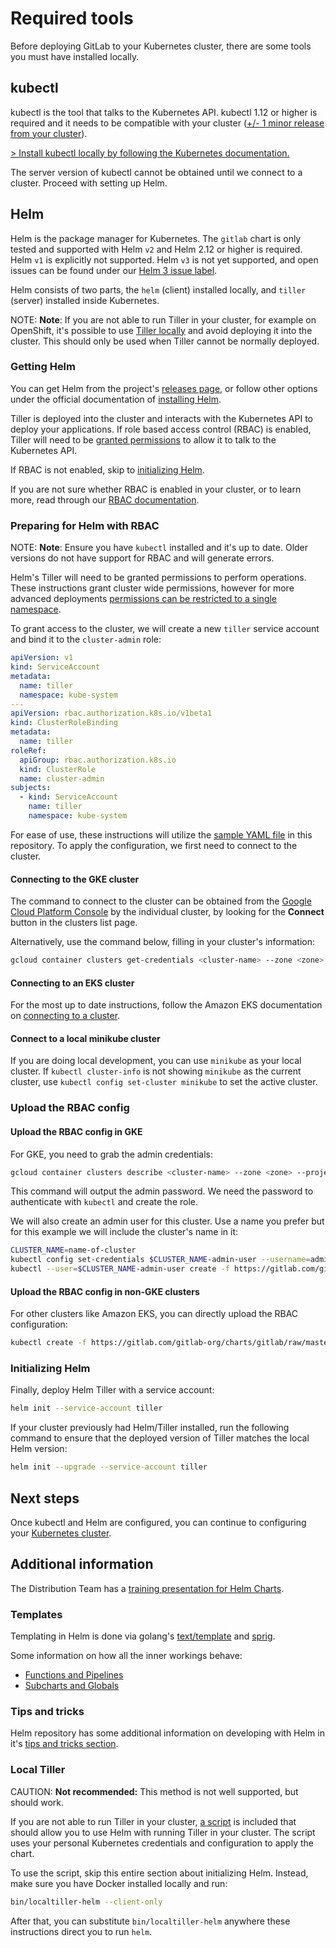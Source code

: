 # Required tools

Before deploying GitLab to your Kubernetes cluster, there are some tools you
must have installed locally.

## kubectl

kubectl is the tool that talks to the Kubernetes API. kubectl 1.12 or higher is
required and it needs to be compatible with your cluster
([+/- 1 minor release from your cluster](https://kubernetes.io/docs/tasks/tools/install-kubectl/#before-you-begin)).

[> Install kubectl locally by following the Kubernetes documentation.](https://kubernetes.io/docs/tasks/tools/install-kubectl/#install-kubectl)

The server version of kubectl cannot be obtained until we connect to a
cluster. Proceed with setting up Helm.

## Helm

Helm is the package manager for Kubernetes. The `gitlab` chart is only tested and
supported with Helm `v2` and Helm 2.12 or higher is required. Helm `v1` is
explicitly not supported. Helm `v3` is not yet supported, and open issues can be
found under our [Helm 3 issue label](https://gitlab.com/gitlab-org/charts/gitlab/issues?label_name%5B%5D=Helm+3).

Helm consists of two parts, the `helm` (client) installed locally, and `tiller`
(server) installed inside Kubernetes.

NOTE: **Note**:
If you are not able to run Tiller in your cluster, for example on OpenShift,
it's possible to use [Tiller locally](#local-tiller) and avoid deploying it
into the cluster. This should only be used when Tiller cannot be normally deployed.

### Getting Helm

You can get Helm from the project's [releases page](https://github.com/helm/helm/releases),
or follow other options under the official documentation of
[installing Helm](https://docs.helm.sh/using_helm/#installing-helm).

Tiller is deployed into the cluster and interacts with the Kubernetes API to
deploy your applications. If role based access control (RBAC) is enabled, Tiller
will need to be [granted permissions](#preparing-for-helm-with-rbac) to allow it
to talk to the Kubernetes API.

If RBAC is not enabled, skip to [initializing Helm](#initializing-helm).

If you are not sure whether RBAC is enabled in your cluster, or to learn more,
read through our [RBAC documentation](rbac.md).

### Preparing for Helm with RBAC

NOTE: **Note**:
Ensure you have `kubectl` installed and it's up to date. Older versions do not
have support for RBAC and will generate errors.

Helm's Tiller will need to be granted permissions to perform operations. These
instructions grant cluster wide permissions, however for more advanced deployments
[permissions can be restricted to a single namespace](https://docs.helm.sh/using_helm/#example-deploy-tiller-in-a-namespace-restricted-to-deploying-resources-only-in-that-namespace).

To grant access to the cluster, we will create a new `tiller` service account
and bind it to the `cluster-admin` role:

```yaml
apiVersion: v1
kind: ServiceAccount
metadata:
  name: tiller
  namespace: kube-system
---
apiVersion: rbac.authorization.k8s.io/v1beta1
kind: ClusterRoleBinding
metadata:
  name: tiller
roleRef:
  apiGroup: rbac.authorization.k8s.io
  kind: ClusterRole
  name: cluster-admin
subjects:
  - kind: ServiceAccount
    name: tiller
    namespace: kube-system
```

For ease of use, these instructions will utilize the
[sample YAML file](examples/rbac-config.yaml) in this repository. To apply the
configuration, we first need to connect to the cluster.

#### Connecting to the GKE cluster

The command to connect to the cluster can be obtained from the
[Google Cloud Platform Console](https://console.cloud.google.com/kubernetes/list)
by the individual cluster, by looking for the **Connect** button in the clusters
list page.

Alternatively, use the command below, filling in your cluster's information:

```sh
gcloud container clusters get-credentials <cluster-name> --zone <zone> --project <project-id>
```

#### Connecting to an EKS cluster

For the most up to date instructions, follow the Amazon EKS documentation on
[connecting to a cluster](https://docs.aws.amazon.com/eks/latest/userguide/getting-started.html#eks-configure-kubectl).

#### Connect to a local minikube cluster

If you are doing local development, you can use `minikube` as your
local cluster. If `kubectl cluster-info` is not showing `minikube` as the current
cluster, use `kubectl config set-cluster minikube` to set the active cluster.

### Upload the RBAC config

#### Upload the RBAC config in GKE

For GKE, you need to grab the admin credentials:

```sh
gcloud container clusters describe <cluster-name> --zone <zone> --project <project-id> --format='value(masterAuth.password)'
```

This command will output the admin password. We need the password to authenticate
with `kubectl` and create the role.

We will also create an admin user for this cluster.  Use a name you prefer but
for this example we will include the cluster's name in it:

```sh
CLUSTER_NAME=name-of-cluster
kubectl config set-credentials $CLUSTER_NAME-admin-user --username=admin --password=xxxxxxxxxxxxxx
kubectl --user=$CLUSTER_NAME-admin-user create -f https://gitlab.com/gitlab-org/charts/gitlab/raw/master/doc/installation/examples/rbac-config.yaml
```

#### Upload the RBAC config in non-GKE clusters

For other clusters like Amazon EKS, you can directly upload the RBAC configuration:

```sh
kubectl create -f https://gitlab.com/gitlab-org/charts/gitlab/raw/master/doc/installation/examples/rbac-config.yaml
```

### Initializing Helm

Finally, deploy Helm Tiller with a service account:

```sh
helm init --service-account tiller
```

If your cluster previously had Helm/Tiller installed, run the following command
to ensure that the deployed version of Tiller matches the local Helm version:

```sh
helm init --upgrade --service-account tiller
```

## Next steps

Once kubectl and Helm are configured, you can continue to configuring your
[Kubernetes cluster](index.md#cloud-cluster-preparation).

## Additional information

The Distribution Team has a [training presentation for Helm Charts](https://docs.google.com/presentation/d/1CStgh5lbS-xOdKdi3P8N9twaw7ClkvyqFN3oZrM1SNw/present).

### Templates

Templating in Helm is done via golang's [text/template](https://golang.org/pkg/text/template/)
and [sprig](https://godoc.org/github.com/Masterminds/sprig).

Some information on how all the inner workings behave:

- [Functions and Pipelines](https://github.com/helm/helm/blob/master/docs/chart_template_guide/functions_and_pipelines.md)
- [Subcharts and Globals](https://github.com/helm/helm/blob/master/docs/chart_template_guide/subcharts_and_globals.md)

### Tips and tricks

Helm repository has some additional information on developing with Helm in it's
[tips and tricks section](https://github.com/helm/helm/blob/master/docs/charts_tips_and_tricks.md).

### Local Tiller

CAUTION: **Not recommended:**
This method is not well supported, but should work.

If you are not able to run Tiller in your cluster,
[a script](https://gitlab.com/gitlab-org/charts/gitlab/blob/master/bin/localtiller-helm)
is included that should allow you to use Helm with running Tiller in your cluster.
The script uses your personal Kubernetes credentials and configuration to apply
the chart.

To use the script, skip this entire section about initializing Helm. Instead,
make sure you have Docker installed locally and run:

```sh
bin/localtiller-helm --client-only
```

After that, you can substitute `bin/localtiller-helm` anywhere these
instructions direct you to run `helm`.
